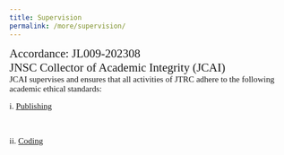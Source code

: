 ```yaml
---
title: Supervision
permalink: /more/supervision/
---
```


<style>
.introh{
font-family:times;
font-size:21px;
}
</style>

<style>
.introt{
font-family:times;
font-size:15px;
}
</style>

<div class="introh">
  Accordance: JL009-202308
</div>


<div class="panel panel-default">
<div class="panel-heading">
<div class="introh">
JNSC Collector of Academic Integrity (JCAI)
</div>
</div>
<div class="panel-body">
<div class="introt">
JCAI supervises and ensures that all activities of JTRC adhere to the following academic ethical standards: 
</div>
<p>
<div class="introt">
        i. <a href="https://www.elsevier.com/about/policies-and-standards/publishing-ethics#4-duties-of-authors">Publishing</a>
</div>
</p>
<br>

<p>
<div class="introt">
        ii. <a href="https://gist.github.com/nicolasdao/a7adda51f2f185e8d2700e1573d8a633">Coding</a>
</div>
</p>
<br>
</div>
</div>